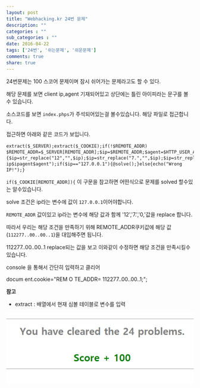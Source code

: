 ```yaml
---
layout: post
title: "Webhacking.kr 24번 문제"
description: ""
categories : ""
sub_categories : ""
date: 2016-04-22
tags: ['24번', '쉬는문제', '쉬운문제']
comments: true
share: true
---
```


24번문제는 100 스코어 문제이며 잠시 쉬어가는 문제라고도 할 수 있다.

해당 문제를 보면 client ip,agent 기재되어있고 상단에는 틀린 아이피라는 문구를 볼 수 있습니다.

소스코드를 보면 `index.phps`가 주석되어있는걸 볼수있습니다. 해당 파일로 접근합니다.

  

접근하면 아래와 같은 코드가 보입니다.

  

    extract($_SERVER);extract($_COOKIE);if(!$REMOTE_ADDR) $REMOTE_ADDR=$_SERVER[REMOTE_ADDR];$ip=$REMOTE_ADDR;$agent=$HTTP_USER_AGENT;if($_COOKIE[REMOTE_ADDR]){$ip=str_replace("12","",$ip);$ip=str_replace("7.","",$ip);$ip=str_replace("0.","",$ip);}echo("client ip$ipagent$agent");if($ip=="127.0.0.1"){@solve();}else{echo("Wrong IP!");}

  

`if($_COOKIE[REMOTE_ADDR]){` 이 구문을 참고하면 어떤식으로 문제를 solved 할수있는 알수있습니다.

solve 조건은 ip라는 변수에 값이 `127.0.0.1`이어야합니다.

`REMOTE_ADDR` 값이있고 ip라는 변수에 해당 값과 함께 '12','7.','0,'값을 replace 합니다.

따라서 우리는 해당 조건을 만족하기 위해 REMOTE_ADDR쿠키값에 해당 값(`112277..00..00..1`)을 대입해주면 됩니다.

112277..00..00..1 replace되는 값을 보고 이와같이 수정하면 해당 조건을 만족시킬수있습니다.

  

console 을 통해서 간단히 입력하고 클리어

docum ent.cookie="REM O TE_ADDR= 112277..00..00..1;";

  

**참고**

  * extract : 배열에서 현재 심볼 테이블로 변수를 입력

  

![](/assets/images/posts/600/25073733571A0A612B52BE.PNG)

  

  

  

